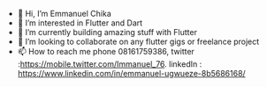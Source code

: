 - 👋 Hi, I’m Emmanuel Chika
- 👀 I’m interested in Flutter and Dart
- 🌱 I’m currently building amazing stuff with Flutter
- 💞️ I’m looking to collaborate on any flutter gigs or freelance project 
- 📫 How to reach me phone 08161759386, twitter :https://mobile.twitter.com/Immanuel_76. linkedIn : https://www.linkedin.com/in/emmanuel-ugwueze-8b5686168/

<!---
emma-co/emma-co is a ✨ special ✨ repository because its `README.md` (this file) appears on your GitHub profile.
You can click the Preview link to take a look at your changes.
--->
